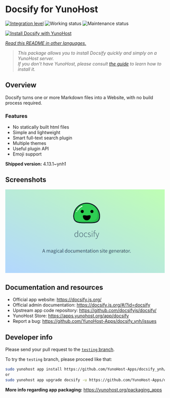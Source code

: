 <!--
N.B.: This README was automatically generated by <https://github.com/YunoHost/apps/tree/master/tools/readme_generator>
It shall NOT be edited by hand.
-->

# Docsify for YunoHost

[![Integration level](https://dash.yunohost.org/integration/docsify.svg)](https://ci-apps.yunohost.org/ci/apps/docsify/) ![Working status](https://ci-apps.yunohost.org/ci/badges/docsify.status.svg) ![Maintenance status](https://ci-apps.yunohost.org/ci/badges/docsify.maintain.svg)

[![Install Docsify with YunoHost](https://install-app.yunohost.org/install-with-yunohost.svg)](https://install-app.yunohost.org/?app=docsify)

*[Read this README in other languages.](./ALL_README.md)*

> *This package allows you to install Docsify quickly and simply on a YunoHost server.*  
> *If you don't have YunoHost, please consult [the guide](https://yunohost.org/install) to learn how to install it.*

## Overview

Docsify turns one or more Markdown files into a Website, with no build process required.

### Features

- No statically built html files
- Simple and lightweight
- Smart full-text search plugin
- Multiple themes
- Useful plugin API
- Emoji support


**Shipped version:** 4.13.1~ynh1

## Screenshots

![Screenshot of Docsify](./doc/screenshots/screenshot.png)

## Documentation and resources

- Official app website: <https://docsify.js.org/>
- Official admin documentation: <https://docsify.js.org/#/?id=docsify>
- Upstream app code repository: <https://github.com/docsifyjs/docsify/>
- YunoHost Store: <https://apps.yunohost.org/app/docsify>
- Report a bug: <https://github.com/YunoHost-Apps/docsify_ynh/issues>

## Developer info

Please send your pull request to the [`testing` branch](https://github.com/YunoHost-Apps/docsify_ynh/tree/testing).

To try the `testing` branch, please proceed like that:

```bash
sudo yunohost app install https://github.com/YunoHost-Apps/docsify_ynh/tree/testing --debug
or
sudo yunohost app upgrade docsify -u https://github.com/YunoHost-Apps/docsify_ynh/tree/testing --debug
```

**More info regarding app packaging:** <https://yunohost.org/packaging_apps>
